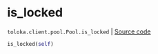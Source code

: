 # is_locked
`toloka.client.pool.Pool.is_locked` | [Source code](https://github.com/Toloka/toloka-kit/blob/v1.2.2/src/client/pool/__init__.py#L257)

```python
is_locked(self)
```

